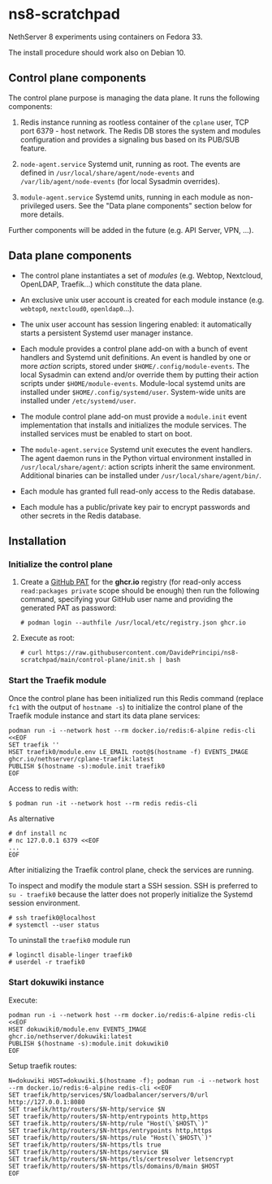 # ns8-scratchpad

NethServer 8 experiments using containers on Fedora 33.

The install procedure should work also on Debian 10.


## Control plane components

The control plane purpose is managing the data plane. It runs the following components:

1. Redis instance running as rootless container of the `cplane` user, TCP port 6379 - host network. The Redis DB
   stores the system and modules configuration and provides a signaling bus based on its PUB/SUB feature.

2. `node-agent.service` Systemd unit, running as root. The events are defined in `/usr/local/share/agent/node-events`
   and `/var/lib/agent/node-events` (for local Sysadmin overrides).

3. `module-agent.service` Systemd units, running in each module as non-privileged users. See the "Data plane components" section below for more details.

Further components will be added in the future (e.g. API Server, VPN, ...).

## Data plane components

- The control plane instantiates a set of *modules* (e.g. Webtop, Nextcloud, OpenLDAP, Traefik...) which constitute
  the data plane.

- An exclusive unix user account is created for each module instance (e.g. `webtop0`, `nextcloud0`, `openldap0`...).

- The unix user account has session lingering enabled: it automatically starts a persistent Systemd user manager instance.

- Each module provides a control plane add-on with a bunch of event handlers and Systemd unit definitions. 
  An event is handled by one or more *action* scripts, stored under `$HOME/.config/module-events`. 
  The local Sysadmin can extend and/or override them by putting their action scripts under `$HOME/module-events`.
  Module-local systemd units are installed under `$HOME/.config/systemd/user`. System-wide units are installed under
  `/etc/systemd/user`.

- The module control plane add-on must provide a `module.init` event implementation that installs and initializes
  the module services. The installed services must be enabled to start on boot.

- The `module-agent.service` Systemd unit executes the event handlers. The agent daemon runs in the Python virtual
  environment installed in `/usr/local/share/agent/`: action scripts inherit the same environment. Additional binaries
  can be installed under `/usr/local/share/agent/bin/`.

- Each module has granted full read-only access to the Redis database.

- Each module has a public/private key pair to encrypt passwords and other secrets in the Redis database.

## Installation


### Initialize the control plane

1. Create a [GitHub PAT](https://docs.github.com/en/github/authenticating-to-github/creating-a-personal-access-token)
   for the **ghcr.io** registry (for read-only access `read:packages private` scope should be enough) then run the following command, specifying
   your GitHub user name and providing the generated PAT as password:

       # podman login --authfile /usr/local/etc/registry.json ghcr.io

2. Execute as root:

       # curl https://raw.githubusercontent.com/DavidePrincipi/ns8-scratchpad/main/control-plane/init.sh | bash

### Start the Traefik module

Once the control plane has been initialized run this Redis command (replace `fc1` with the output of `hostname -s`) 
to initialize the control plane of the Traefik module instance and start its data plane services:

    podman run -i --network host --rm docker.io/redis:6-alpine redis-cli <<EOF
    SET traefik ''
    HSET traefik0/module.env LE_EMAIL root@$(hostname -f) EVENTS_IMAGE ghcr.io/nethserver/cplane-traefik:latest
    PUBLISH $(hostname -s):module.init traefik0
    EOF

Access to redis with:

    $ podman run -it --network host --rm redis redis-cli

As alternative

    # dnf install nc
    # nc 127.0.0.1 6379 <<EOF
    ...
    EOF

After initializing the Traefik control plane, check the services are running.

To inspect and modify the module start a SSH session. SSH is preferred to `su - traefik0` because the latter
does not properly initialize the Systemd session environment.

    # ssh traefik0@localhost
    # systemctl --user status

To uninstall the `traefik0` module run

    # loginctl disable-linger traefik0
    # userdel -r traefik0

### Start dokuwiki instance

Execute:
```
podman run -i --network host --rm docker.io/redis:6-alpine redis-cli <<EOF
HSET dokuwiki0/module.env EVENTS_IMAGE ghcr.io/nethserver/dokuwiki:latest
PUBLISH $(hostname -s):module.init dokuwiki0
EOF
```

Setup traefik routes:
```
N=dokuwiki HOST=dokuwiki.$(hostname -f); podman run -i --network host --rm docker.io/redis:6-alpine redis-cli <<EOF
SET traefik/http/services/$N/loadbalancer/servers/0/url http://127.0.0.1:8080
SET traefik/http/routers/$N-http/service $N
SET traefik/http/routers/$N-http/entrypoints http,https
SET traefik.http/routers/$N-http/rule "Host(\`$HOST\`)"
SET traefik/http/routers/$N-https/entrypoints http,https
SET traefik/http/routers/$N-https/rule "Host(\`$HOST\`)"
SET traefik/http/routers/$N-https/tls true
SET traefik/http/routers/$N-https/service $N
SET traefik/http/routers/$N-https/tls/certresolver letsencrypt
SET traefik/http/routers/$N-https/tls/domains/0/main $HOST
EOF
```
